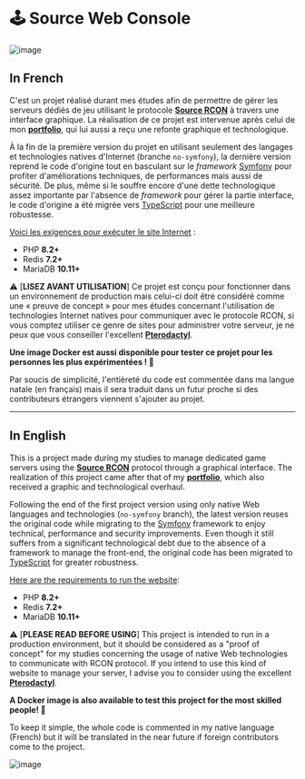 # 🕹️ Source Web Console

![image](https://user-images.githubusercontent.com/26360935/165751507-f0c82948-3a4f-4220-9817-fc04769480ad.svg)

## In French

C'est un projet réalisé durant mes études afin de permettre de gérer les serveurs dédiés de jeu utilisant le protocole **[Source RCON](https://developer.valvesoftware.com/wiki/Source_RCON_Protocol)** à travers une interface graphique. La réalisation de ce projet est intervenue après celui de mon **[portfolio](https://github.com/FlorianLeChat/Portfolio)**, qui lui aussi a reçu une refonte graphique et technologique.

À la fin de la première version du projet en utilisant seulement des langages et technologies natives d'Internet (branche `no-symfony`), la dernière version reprend le code d'origine tout en basculant sur le *framework* [Symfony](https://symfony.com/) pour profiter d'améliorations techniques, de performances mais aussi de sécurité. De plus, même si le souffre encore d'une dette technologique assez importante par l'absence de *framework* pour gérer la partie interface, le code d'origine a été migrée vers [TypeScript](https://www.typescriptlang.org/) pour une meilleure robustesse.

<ins>Voici les exigences pour exécuter le site Internet</ins> :
* PHP **8.2+**
* Redis **7.2+**
* MariaDB **10.11+**

⚠️ [**LISEZ AVANT UTILISATION**] Ce projet est conçu pour fonctionner dans un environnement de production mais celui-ci doit être considéré comme une « preuve de concept » pour mes études concernant l'utilisation de technologies Internet natives pour communiquer avec le protocole RCON, si vous comptez utiliser ce genre de sites pour administrer votre serveur, je ne peux que vous conseiller l'excellent [**Pterodactyl**](https://pterodactyl.io/).

**Une image Docker est aussi disponible pour tester ce projet pour les personnes les plus expérimentées ! 🐳**

Par soucis de simplicité, l'entièreté du code est commentée dans ma langue natale (en français) mais il sera traduit dans un futur proche si des contributeurs étrangers viennent s'ajouter au projet.

___

## In English

This is a project made during my studies to manage dedicated game servers using the **[Source RCON](https://developer.valvesoftware.com/wiki/Source_RCON_Protocol)** protocol through a graphical interface. The realization of this project came after that of my **[portfolio](https://github.com/FlorianLeChat/Portfolio)**, which also received a graphic and technological overhaul.

Following the end of the first project version using only native Web languages and technologies (`no-symfony` branch), the latest version reuses the original code while migrating to the [Symfony](https://symfony.com/) framework to enjoy technical, performance and security improvements. Even though it still suffers from a significant technological debt due to the absence of a framework to manage the front-end, the original code has been migrated to [TypeScript](https://www.typescriptlang.org/) for greater robustness.

<ins>Here are the requirements to run the website</ins>:
* PHP **8.2+**
* Redis **7.2+**
* MariaDB **10.11+**

⚠️ [**PLEASE READ BEFORE USING**] This project is intended to run in a production environment, but it should be considered as a "proof of concept" for my studies concerning the usage of native Web technologies to communicate with RCON protocol. If you intend to use this kind of website to manage your server, I advise you to consider using the excellent [**Pterodactyl**](https://pterodactyl.io/).

**A Docker image is also available to test this project for the most skilled people! 🐳**

To keep it simple, the whole code is commented in my native language (French) but it will be translated in the near future if foreign contributors come to the project.

![image](https://github.com/FlorianLeChat/Source-Web-Console/assets/26360935/0aaed929-a530-4c41-bdbc-2e05eab82e9e)